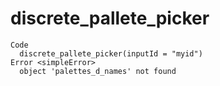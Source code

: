# discrete_pallete_picker

    Code
      discrete_pallete_picker(inputId = "myid")
    Error <simpleError>
      object 'palettes_d_names' not found

